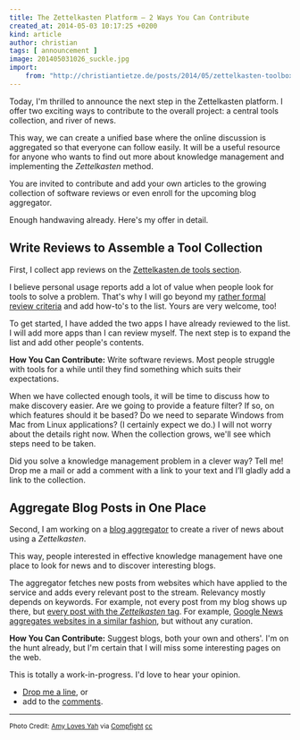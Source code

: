 ```yaml
---
title: The Zettelkasten Platform – 2 Ways You Can Contribute
created_at: 2014-05-03 10:17:25 +0200
kind: article
author: christian
tags: [ announcement ]
image: 201405031026_suckle.jpg
import:
    from: "http://christiantietze.de/posts/2014/05/zettelkasten-toolbox-contribution/"
---
```


Today, I'm thrilled to announce the next step in the Zettelkasten platform. I offer two exciting ways to contribute to the overall project: a central tools collection, and river of news.

This way, we can create a unified base where the online discussion is aggregated so that everyone can follow easily. It will be a useful resource for anyone who wants to find out more about knowledge management and implementing the _Zettelkasten_ method.

You are invited to contribute and add your own articles to the growing collection of software reviews or even enroll for the upcoming blog aggregator.

Enough handwaving already. Here's my offer in detail.

## Write Reviews to Assemble a Tool Collection

First, I collect app reviews on the [Zettelkasten.de tools section][tools].

I believe personal usage reports add a lot of value when people look for tools to solve a problem.  That's why I will go beyond my [rather formal review criteria][baseline] and add how-to's to the list. Yours are very welcome, too!

To get started, I have added the two apps I have already reviewed to the list. I will add more apps than I can review myself.  The next step is to expand the list and add other people's contents.

**How You Can Contribute:**  Write software reviews.  Most people struggle with tools for a while until they find something which suits their expectations.

When we have collected enough tools, it will be time to discuss how to make discovery easier.  Are we going to provide a feature filter? If so, on which features should it be based?  Do we need to separate Windows from Mac from Linux applications? (I certainly expect we do.)  I will not worry about the details right now. When the collection grows, we'll see which steps need to be taken.

Did you solve a knowledge management problem in a clever way? Tell me!  Drop me a mail or add a comment with a link to your text and I’ll gladly add a link to the collection.

## Aggregate Blog Posts in One Place

Second, I am working on a [blog aggregator][aggregator] to create a river of news about using a _Zettelkasten_.

This way, people interested in effective knowledge management have one place to look for news and to discover interesting blogs.

The aggregator fetches new posts from websites which have applied to the service and adds every relevant post to the stream. Relevancy mostly depends on keywords. For example, not every post from my blog shows up there, but [every post with the _Zettelkasten_ tag][zktag]. For example, [Google News aggregates websites in a similar fashion](https://news.google.com/), but without any curation.

**How You Can Contribute:**  Suggest blogs, both your own and others'.  I'm on the hunt already, but I'm certain that I will miss some interesting pages on the web.

This is totally a work-in-progress.  I'd love to hear your opinion.

* [Drop me a line](/about), or
* add to the [comments](#comments).

---

<small>
Photo Credit: <a href="http://www.flickr.com/photos/10976418@N04/1235777767/">Amy Loves Yah</a> via <a href="http://compfight.com">Compfight</a> <a href="https://creativecommons.org/licenses/by/2.0/">cc</a>
</small>

[tools]: http://www.zettelkasten.de/tools/
[baseline]: /posts/2014/03/baseline-zettelkasten-software-reviews/
[aggregator]: http://en.wikipedia.org/wiki/News_aggregator
[zktag]: /posts/tags/zettelkasten/